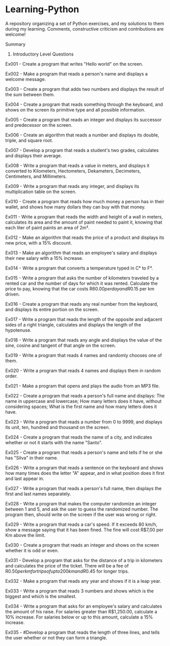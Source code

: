 # Learning-Python
A repository organizing a set of Python exercises, and my solutions to them during my learning. Comments, constructive criticism and contributions are welcome!

Summary

1. Introductory Level Questions

Ex001 - Create a program that writes "Hello world" on the screen.

Ex002 - Make a program that reads a person's name and displays a welcome message.

Ex003 - Create a program that adds two numbers and displays the result of the sum between them.

Ex004 - Create a program that reads something through the keyboard, and shows on the screen its primitive type and all possible information.

Ex005 - Create a program that reads an integer and displays its successor and predecessor on the screen.

Ex006 - Create an algorithm that reads a number and displays its double, triple, and square root.

Ex007 - Develop a program that reads a student's two grades, calculates and displays their average.

Ex008 - Write a program that reads a value in meters, and displays it converted to Kilometers, Hectometers, Dekameters, Decimeters, Centimeters, and Millimeters.

Ex009 - Write a program that reads any integer, and displays its multiplication table on the screen.

Ex010 - Create a program that reads how much money a person has in their wallet, and shows how many dollars they can buy with that money.

Ex011 - Write a program that reads the width and height of a wall in meters, calculates its area and the amount of paint needed to paint it, knowing that each liter of paint paints an area of 2m².

Ex012 - Make an algorithm that reads the price of a product and displays its new price, with a 15% discount.

Ex013 - Make an algorithm that reads an employee's salary and displays their new salary with a 15% increase.

Ex014 - Write a program that converts a temperature typed in C° to F°.

Ex015 - Write a program that asks the number of kilometers traveled by a rented car and the number of days for which it was rented. Calculate the price to pay, knowing that the car costs R$60.00 per day and R$0.15 per km driven.

Ex016 - Create a program that reads any real number from the keyboard, and displays its entire portion on the screen.

Ex017 - Write a program that reads the length of the opposite and adjacent sides of a right triangle, calculates and displays the length of the hypotenuse.

Ex018 - Write a program that reads any angle and displays the value of the sine, cosine and tangent of that angle on the screen.

Ex019 - Write a program that reads 4 names and randomly chooses one of them.

Ex020 - Write a program that reads 4 names and displays them in random order.

Ex021 - Make a program that opens and plays the audio from an MP3 file.

Ex022 - Create a program that reads a person's full name and displays: The name in uppercase and lowercase; How many letters does it have, without considering spaces; What is the first name and how many letters does it have.

Ex023 - Write a program that reads a number from 0 to 9999, and displays its unit, ten, hundred and thousand on the screen.

Ex024 - Create a program that reads the name of a city, and indicates whether or not it starts with the name "Santo".

Ex025 - Create a program that reads a person's name and tells if he or she has "Silva" in their name.

Ex026 - Write a program that reads a sentence on the keyboard and shows how many times does the letter "A" appear, and in what position does it first and last appear in.

Ex027 - Write a program that reads a person's full name, then displays the first and last names separately.

Ex028 - Write a program that makes the computer randomize an integer between 1 and 5, and ask the user to guess the randomized number. The program then, should write on the screen if the user was wrong or right.

Ex029 - Write a program that reads a car's speed. If it exceeds 80 km/h, show a message saying that it has been fined. The fine will cost R$7,00 per Km above the limit.

Ex030 - Create a program that reads an integer and shows on the screen whether it is odd or even.

Ex031 - Develop a program that asks for the distance of a trip in kilometers and calculates the price of the ticket. There will be a fee of R$0.50 per km for trips of up to 200 km and R$0.45 for longer trips.

Ex032 - Make a program that reads any year and shows if it is a leap year.

Ex033 - Write a program that reads 3 numbers and shows which is the biggest and which is the smallest.

Ex034 - Write a program that asks for an employee's salary and calculates the amount of his raise. For salaries greater than R$1,250.00, calculate a 10% increase. For salaries below or up to this amount, calculate a 15% increase.

Ex035 - #Develop a program that reads the length of three lines, and tells the user whether or not they can form a triangle.
